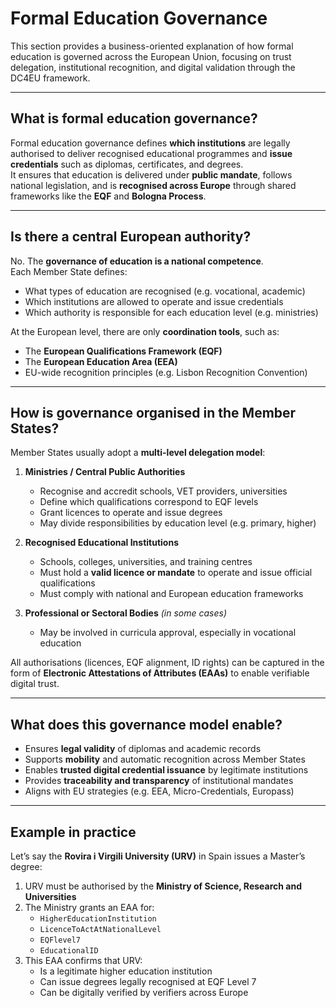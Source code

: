 # Formal Education Governance

This section provides a business-oriented explanation of how formal education is governed across the European Union, focusing on trust delegation, institutional recognition, and digital validation through the DC4EU framework.

---

## What is formal education governance?

Formal education governance defines **which institutions** are legally authorised to deliver recognised educational programmes and **issue credentials** such as diplomas, certificates, and degrees.  
It ensures that education is delivered under **public mandate**, follows national legislation, and is **recognised across Europe** through shared frameworks like the **EQF** and **Bologna Process**.

---

## Is there a central European authority?

No. The **governance of education is a national competence**.  
Each Member State defines:
- What types of education are recognised (e.g. vocational, academic)
- Which institutions are allowed to operate and issue credentials
- Which authority is responsible for each education level (e.g. ministries)

At the European level, there are only **coordination tools**, such as:
- The **European Qualifications Framework (EQF)**
- The **European Education Area (EEA)**
- EU-wide recognition principles (e.g. Lisbon Recognition Convention)

---

## How is governance organised in the Member States?

Member States usually adopt a **multi-level delegation model**:

1. **Ministries / Central Public Authorities**  
   - Recognise and accredit schools, VET providers, universities  
   - Define which qualifications correspond to EQF levels  
   - Grant licences to operate and issue degrees  
   - May divide responsibilities by education level (e.g. primary, higher)

2. **Recognised Educational Institutions**  
   - Schools, colleges, universities, and training centres  
   - Must hold a **valid licence or mandate** to operate and issue official qualifications  
   - Must comply with national and European education frameworks

3. **Professional or Sectoral Bodies** *(in some cases)*  
   - May be involved in curricula approval, especially in vocational education  

All authorisations (licences, EQF alignment, ID rights) can be captured in the form of **Electronic Attestations of Attributes (EAAs)** to enable verifiable digital trust.

---

## What does this governance model enable?

- Ensures **legal validity** of diplomas and academic records  
- Supports **mobility** and automatic recognition across Member States  
- Enables **trusted digital credential issuance** by legitimate institutions  
- Provides **traceability and transparency** of institutional mandates  
- Aligns with EU strategies (e.g. EEA, Micro-Credentials, Europass)

---

## Example in practice

Let’s say the **Rovira i Virgili University (URV)** in Spain issues a Master’s degree:

1. URV must be authorised by the **Ministry of Science, Research and Universities**  
2. The Ministry grants an EAA for:
   - `HigherEducationInstitution`  
   - `LicenceToActAtNationalLevel`  
   - `EQFlevel7`  
   - `EducationalID`  
3. This EAA confirms that URV:
   - Is a legitimate higher education institution  
   - Can issue degrees legally recognised at EQF Level 7  
   - Can be digitally verified by verifiers across Europe
